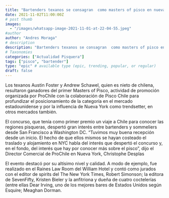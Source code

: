 ```yaml
---
title: "Bartenders texanos se consagran  como masters of pisco en nueva york"
date: 2021-11-02T11:00:00Z
# post thumb
images:
  - "/images/whatsapp-image-2021-11-01-at-22-04-55.jpeg"
#author
author: "Andres Moraga"
# description
description: "Bartenders texanos se consagran  como masters of pisco en nueva york"
# Taxonomies
categories: ["Actualidad Pisquera"]
tags: ["pisco", "bartender"]
type: "epic" # available type (epic, trending, popular, or regular)
draft: false
---
```


Los texanos Austin Foster y Andrew Schawel, quien es nieto de chilena, resultaron ganadores del primer Masters of Pisco, actividad de promoción organizada por ProChile con la colaboración de Pisco Chile para profundizar el posicionamiento de la categoría en el mercado estadounidense y por la influencia de Nueva York como trendsetter, en otros mercados también.

El concurso, que tenía como primer premio un viaje a Chile para conocer las regiones pisqueras, despertó gran interés entre bartenders y sommeliers desde San Francisco a Washington DC. “Tuvimos muy buena recepción desde un inicio. El hecho de que ellos mismos se hayan costeado el traslado y alojamiento en NYC habla del interés que despertó el concurso y, en el fondo, del interés que hay por conocer más sobre el pisco”, dijo el Director Comercial de ProChile en Nueva York, Christophe Desplas

El evento destacó por su altísimo nivel y calidad. A modo de ejemplo, fue realizado en el Raines Law Room del William Hotel y contó como jurados con el editor de spirits del The New York Times, Robert Simonson; la editora de SevenFifty, Kristen Bieler y la anfitriona y dueña de cuatro coctelerías (entre ellas Dear Irving, uno de los mejores bares de Estados Unidos según Esquire; Meaghan Dorman.